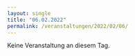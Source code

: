 ```yaml
---
layout: single
title: "06.02.2022"
permalink: /veranstaltungen/2022/02/06/
---
```


Keine Veranstaltung an diesem Tag.
